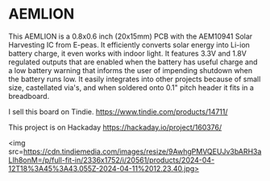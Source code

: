 # AEMLION
This AEMLION is a 0.8x0.6 inch (20x15mm) PCB with the AEM10941 Solar Harvesting IC from E-peas. It efficiently converts solar energy into Li-ion battery charge, it even works with indoor light. It features 3.3V and 1.8V regulated outputs that are enabled when the battery has useful charge and a low battery warning that informs the user of impending shutdown when the battery runs low. It easily integrates into other projects because of small size, castellated via's, and when soldered onto 0.1" pitch header it fits in a breadboard.

I sell this board on Tindie. https://www.tindie.com/products/14711/

This project is on Hackaday https://hackaday.io/project/160376/

<img src=https://cdn.tindiemedia.com/images/resize/9AwhgPMVQEUJv3bARH3aLIh8onM=/p/full-fit-in/2336x1752/i/20561/products/2024-04-12T18%3A45%3A43.055Z-2024-04-11%2012.23.40.jpg>
